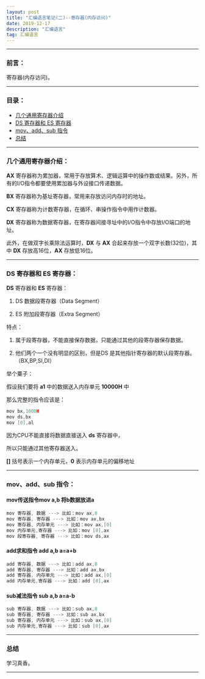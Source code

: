 ```yaml
---
layout: post
title: "汇编语言笔记(二)--寄存器(内存访问)"
date: 2019-12-17
description: "汇编语言"
tag: 汇编语言
---
```

---

### 前言：

寄存器(内存访问)。

---


### 目录：

* <a href="#a" target="_self">几个通用寄存器介绍</a>
* <a href="#b" target="_self">DS 寄存器和 ES 寄存器</a>
* <a href="#c" target="_self">mov、add、sub 指令</a>
* <a href="#zg" target="_self">总结</a>

-----


### <span id = "a">几个通用寄存器介绍：</span>


**AX** 寄存器称为累加器，常用于存放算术、逻辑运算中的操作数或结果。另外，所有的I/O指令都要使用累加器与外设接口传递数据。<br>

**BX** 寄存器称为基址寄存器，常用来存放访问内存时的地址。 <br>

**CX** 寄存器称为计数寄存器，在循环、串操作指令中用作计数器。 <br>

**DX** 寄存器称为数据寄存器，在寄存器间接寻址中的I/O指令中存放I/O端口的地址。 <br>

此外，在做双字长乘除法运算时，**DX** 与 **AX** 合起来存放一个双字长数(32位)，其中 **DX** 存放高16位，**AX** 存放低16位。 <br>


-----


### <span id = "b">DS 寄存器和 ES 寄存器：</span>

**DS** 寄存器和 **ES** 寄存器：<br>

1. DS 数据段寄存器（Data Segment）

2. ES 附加段寄存器（Extra Segment）

特点：<br>

1. 属于段寄存器，不能直接保存数据，只能通过其他的段寄存器保存数据。

2. 他们两个一个没有明显的区别，但是DS 是其他指针寄存器的默认段寄存器。（BX,BP,SI,DI）

举个粟子：<br>

假设我们要将 **a1** 中的数据送入内存单元 **10000H** 中 <br>

那么完整的指令应该是： <br>

```c
mov bx,1000H
mov ds,bx
mov [0],al
```

因为CPU不能直接将数据直接送入 **ds** 寄存器中，<br>

所以只能通过其他寄存器送入。 <br>

**[]** 括号表示一个内存单元，**0** 表示内存单元的偏移地址


-----


### <span id = "c">mov、add、sub 指令：</span>

#### mov传送指令mov a,b 将b数据放进a

```c
mov 寄存器, 数据 ---> 比如：mov ax,8
mov 寄存器, 寄存器 ---> 比如：mov ax,bx
mov 寄存器, 内存单元 ---> 比如：mov ax,[0]
mov 内存单元,寄存器 ---> 比如：mov [0],ax
mov 段寄存器, 寄存器 ---> 比如：mov ds,ax
```

#### add求和指令 add a,b  a=a+b

```c
add 寄存器, 数据 ---> 比如：add ax,8
add 寄存器, 寄存器 ---> 比如：add ax,bx
add 寄存器, 内存单元 ---> 比如：add ax,[0]
add 内存单元,寄存器 ---> 比如：add [0],ax
```

#### sub减法指令 sub a,b a=a-b

```c
sub 寄存器, 数据 ---> 比如：sub ax,8
sub 寄存器, 寄存器 ---> 比如：sub ax,bx
sub 寄存器, 内存单元 ---> 比如：sub ax,[0]
sub 内存单元,寄存器 ---> 比如：sub [0],ax
```

-----

### <span id = "zg">总结</span>

学习真香。

--------
